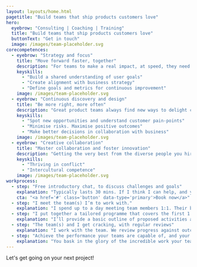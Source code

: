```yaml
---
layout: layouts/home.html
pagetitle: "Build teams that ship products customers love"
hero:
  eyebrow: "Consulting | Coaching | Training"
  title: "Build teams that ship products customers love"
  buttonText: "Get in touch"
  image: /images/team-placeholder.svg
corecompetences:
  - eyebrow: "Strategy and focus"
    title: "Move forward faster, together"
    description: "For teams to make a real impact, at speed, they need autonomy to make decisions, a clear mission, and the tools to measure their progress. Building this foundation is crucial for alignment and collaboration between leadership and teams. So that’s where we’ll start."
    keyskills:
      - "Build a shared understanding of user goals"
      - "Create alignment with business strategy"
      - "Define goals and metrics for continuous improvement"
    image: /images/team-placeholder.svg
  - eyebrow: "Continuous discovery and design"
    title: "Be more right, more often"
    description: "Great product teams always find new ways to delight customers, minimise the cost of inevitable missteps and maximise the chance of successful business outcomes. To do this they must be rapidly, and continuously, learning and sharing their findings."
    keyskills:
      - "Spot new opportunities and understand customer pain-points"
      - "Minimise risks. Maximise positive outcomes"
      - "Make better decisions in collaboration with business"
    image: /images/team-placeholder.svg
  - eyebrow: "Creative collaboration"
    title: "Master collaboration and foster innovation"
    description: "Getting the very best from the diverse people you hire is key to high performance. We are hardwired for harmonious cooperation, not creative collaboration. The former is easier to manage, but it’s the latter that drives innovative thinking, breakthrough ideas and fulfilled team members."
    keyskills:
      - "Thriving in conflict"
      - "Intercultural competence"
    image: /images/team-placeholder.svg
workprocess:
  - step: "Free introductory chat, to discuss challenges and goals"
    explanation: "Typically lasts 30 mins. If I think I can help, and you like what you hear... we move on."
    cta: "<a href='#' class='button' data-type='primary'>Book now</a>"
  - step: "I meet the team(s) I’m to work with."
    explanation: "I spend up to a day meeting team members 1:1. Their buy in is essential and it helps me understand how I can best help."
  - step: "I put together a tailored programme that covers the first 1 - 3 months"
    explanation: "I’ll provide a basic outline of proposed activities and outcomes. If you and the team agree - we sign contracts."
  - step: "The team(s) and I get cracking, with regular reviews"
    explanation: "I work with the team. We review progress against outcomes fortnightly. A rolling monthly contract means you’re in control."
  - step: "Achieve the performance your teams are capable of, and your business needs"
    explanation: "You bask in the glory of the incredible work your teams are doing :)"
---
```


Let's get going on your next project!
